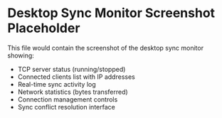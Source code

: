 # Desktop Sync Monitor Screenshot Placeholder
This file would contain the screenshot of the desktop sync monitor showing:
- TCP server status (running/stopped)
- Connected clients list with IP addresses
- Real-time sync activity log
- Network statistics (bytes transferred)
- Connection management controls
- Sync conflict resolution interface